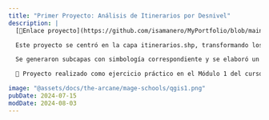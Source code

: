 ```yaml
---
title: "Primer Proyecto: Análisis de Itinerarios por Desnivel"
description: |
  [🔗Enlace proyecto](https://github.com/isamanero/MyPortfolio/blob/main/QGIS/ProyectoQGIS_Modulo1.pdf)

  Este proyecto se centró en la capa itinerarios.shp, transformando los valores de desnivel para obtener rangos numéricos y categorizarlos en bajo, medio y alto.

  Se generaron subcapas con simbología correspondiente y se elaboró un mapa final con leyenda, incluyendo núcleos urbanos y límites municipales.

  🔧 Proyecto realizado como ejercicio práctico en el Módulo 1 del curso de Especialista en QGIS.

image: "@assets/docs/the-arcane/mage-schools/qgis1.png"
pubDate: 2024-07-15
modDate: 2024-08-03
---
```


